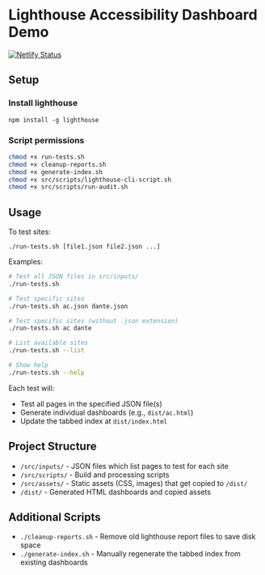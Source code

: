 # Lighthouse Accessibility Dashboard Demo

[![Netlify Status](https://api.netlify.com/api/v1/badges/260580f8-e801-48d5-a6e7-13b46ae89211/deploy-status)](https://app.netlify.com/sites/em-accessibility-dash/deploys)

## Setup

### Install lighthouse

`npm install -g lighthouse`

### Script permissions

```bash
chmod +x run-tests.sh
chmod +x cleanup-reports.sh
chmod +x generate-index.sh
chmod +x src/scripts/lighthouse-cli-script.sh 
chmod +x src/scripts/run-audit.sh
```

## Usage

To test sites:

`./run-tests.sh [file1.json file2.json ...]`

Examples:

```bash
# Test all JSON files in src/inputs/
./run-tests.sh

# Test specific sites
./run-tests.sh ac.json dante.json

# Test specific sites (without .json extension)
./run-tests.sh ac dante

# List available sites
./run-tests.sh --list

# Show help
./run-tests.sh --help
```

Each test will:
- Test all pages in the specified JSON file(s)
- Generate individual dashboards (e.g., `dist/ac.html`)
- Update the tabbed index at `dist/index.html`

## Project Structure

- `/src/inputs/` - JSON files which list pages to test for each site
- `/src/scripts/` - Build and processing scripts  
- `/src/assets/` - Static assets (CSS, images) that get copied to `/dist/`
- `/dist/` - Generated HTML dashboards and copied assets

## Additional Scripts

- `./cleanup-reports.sh` - Remove old lighthouse report files to save disk space
- `./generate-index.sh` - Manually regenerate the tabbed index from existing dashboards